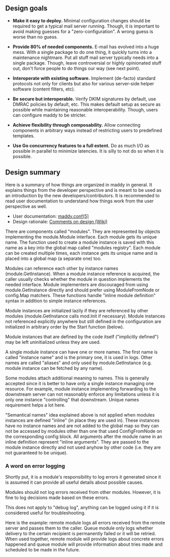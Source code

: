 ## Design goals

- **Make it easy to deploy.**
  Minimal configuration changes should be required to get a typical mail server
  running. Though, it is important to avoid making guesses for a
  "zero-configuration". A wrong guess is worse than no guess.

- **Provide 80% of needed components.**
  E-mail has evolved into a huge mess. With a single package to do one thing, it
  quickly turns into a maintenance nightmare. Put all stuff mail server
  typically needs into a single package. Though, leave controversial or highly
  opinionated stuff out, don't force people to do things our way
  (see next point).

- **Interoperate with existing software.**
  Implement (de-facto) standard protocols not only for clients but also for
  various server-side helper software (content filters, etc).

- **Be secure but interoperable.**
  Verify DKIM signatures by default, use DMRAC policies by default, etc. This
  makes default setup as secure as possible while maintaining reasonable
  interoperability. Though, users can configure maddy to be stricter.

- **Achieve flexibility through composability.**
  Allow connecting components in arbitrary ways instead of restricting users to
  predefined templates.

- **Use Go concurrency features to a full extent.**
  Do as much I/O as possible in parallel to minimize latencies. It is silly to
  not do so when it is possible.

## Design summary

Here is a summary of how things are organized in maddy in general. It explains
things from the developer perspective and is meant to be used as an
introduction by the new developers/contributors. It is recommended to read
user documentation to understand how things work from the user perspective as
well.

- User documentation: [maddy.conf(5)](maddy.conf.5.scd)
- Design rationale: [Comments on design (Wiki)][1]

There are components called "modules". They are represented by objects
implementing the module.Module interface. Each module gets its unique name.
The function used to create a module instance is saved with this name as a key
into the global map called "modules registry". Each module can be created
multiple times, each instance gets its unique name and is placed into a global
map (a separate one) too.

Modules can reference each other by instance names (module.GetInstance). When a
module instance reference is acquired, the caller usually checks whether the
module in question implements the needed interface. Module implementers are
discouraged from using module.GetInstance directly and should prefer using
ModuleFromNode or config.Map matchers. These functions handle "inline module
definition" syntax in addition to simple instance references.

Module instances are initialized lazily if they are referenced by other modules
(module.GetInstance calls mod.Init if necessary). Module instances not
referenced explicitly anywhere but still defined in the configuration are
initialized in arbitrary order by the Start function (below).

Module instances that are defined by the code itself ("implicitly defined") may
be left uninitialized unless they are used.

A single module instance can have one or more names. The first name is called
"instance name" and is the primary one, it is used in logs.  Other names are
called "aliases" and only used by module.GetInstance (e.g. module instance can
be fetched by any name).

Some modules attach additional meaning to names. This is generally accepted
since it is better to have only a single instance managing one resource. For
example, module instance implementing forwarding to the downstream server can not
reasonably enforce any limitations unless it is only one instance "controlling"
that downstream. Unique names requirement helps a lot here.

"Semantical names" idea explained above is not applied when modules instances
are defined "inline" (in place they are used in). These instances have no
instance names and are not added to the global map so they can not be accessed
by modules other than one that used ConfigFromNode on the corresponding config
block. All arguments after the module name in an inline definition represent
"inline arguments". They are passed to the module instance directly and not
used anyhow by other code (i.e. they are not guaranteed to be unique).

### A word on error logging

Shortly put, it is a module's responsibility to log errors it generated since it
is assumed it can provide all useful details about possible causes.

Modules should not log errors received from other modules. However, it is 
fine to log decisions made based on these errors.

This does not apply to "debug log", anything can be logged using it if it is
considered useful for troubleshooting.

Here is the example: remote module logs all errors received from the remote
server and passes them to the caller. Queue module only logs whether delivery to
the certain recipient is permanently failed or it will be retried. When used
together, remote module will provide logs about concrete errors happened and
queue module will provide information about tries made and scheduled to be made
in the future.

[1]: https://github.com/foxcpp/maddy/wiki/Dev:-Comments-on-design